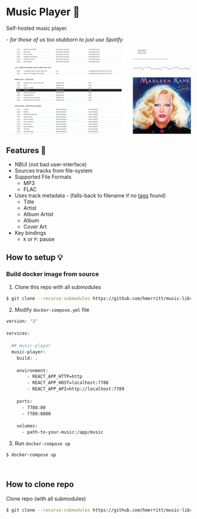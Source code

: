 # Music Player :musical_note:
Self-hosted music player.

\- _for those of us too stubborn to just use Spotify_




![](./screenshots/music-player.gif)




## Features :muscle:
- NBUI (not bad user-interface)
- Sources tracks from file-system
- Supported File Formats
	- MP3
	- FLAC
- Uses track metadata - (falls-back to filename if no [tags](https://www.mp3tag.de/en/) found)
	- Title
	- Artist
	- Album Artist
	- Album
	- Cover Art
- Key bindings
	- `K` or `P`: pause




## How to setup :bulb:

### Build docker image from source

1. Clone this repo with all submodules

```bash
$ git clone --recurse-submodules https://github.com/hmerritt/music-library-player
```

2. Modify `docker-compose.yml` file

```bash
version: "3"

services:
  
  ## music-player
  music-player:
    build: .

    environment:
        - REACT_APP_HTTP=http
        - REACT_APP_HOST=localhost:7788
        - REACT_APP_API=http://localhost:7789

    ports:
      - 7788:80
      - 7789:8000

    volumes:
      - path-to-your-music:/app/music
```

3. Run `docker-compose up`

```bash
$ docker-compose up
```




<br />

## How to clone repo
Clone repo (with all submodules)
```bash
$ git clone --recurse-submodules https://github.com/hmerritt/music-library-player
```
